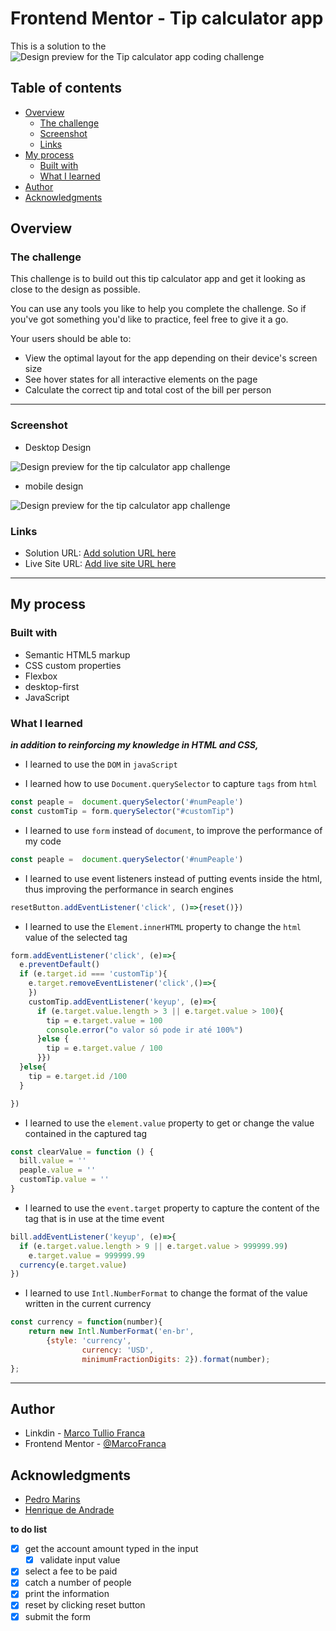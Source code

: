 # Frontend Mentor - Tip calculator app

This is a solution to the ![Design preview for the Tip calculator app coding challenge](assets/design/desktop-preview.jpg)

## Table of contents

- [Overview](#overview)
  - [The challenge](#the-challenge)
  - [Screenshot](#screenshot)
  - [Links](#links)
- [My process](#my-process)
  - [Built with](#built-with)
  - [What I learned](#what-i-learned)
- [Author](#author)
- [Acknowledgments](#acknowledgments)


## Overview

### The challenge

This challenge is to build out this tip calculator app and get it looking as close to the design as possible.

You can use any tools you like to help you complete the challenge. So if you've got something you'd like to practice, feel free to give it a go.

Your users should be able to:

- View the optimal layout for the app depending on their device's screen size
- See hover states for all interactive elements on the page
- Calculate the correct tip and total cost of the bill per person

----
### Screenshot

- Desktop Design

![Design preview for the tip calculator app challenge](./public/localhost_63342_tip-calculator-app-main_index.html_(Nest%20Hub%20Max).png)

- mobile design

![Design preview for the tip calculator app challenge](./public/localhost_63342_tip-calculator-app-main_index.html_(iPhone%20XR).png)

### Links

- Solution URL: [Add solution URL here](https://www.frontendmentor.io/solutions/responsive-landing-page-using-css-flex-grid-PcHfWk7wds)
- Live Site URL: [Add live site URL here](https://marcofranca.github.io/tip-calculator/)

---
## My process

### Built with

- Semantic HTML5 markup
- CSS custom properties
- Flexbox
- desktop-first
- JavaScript

### What I learned

_**in addition to reinforcing my knowledge in HTML and CSS,**_

- I learned to use the `DOM` in `javaScript`

- I learned how to use `Document.querySelector` to capture `tags` from `html`

```javascript
const peaple =  document.querySelector('#numPeaple')
const customTip = form.querySelector("#customTip")
```

- I learned to use `form` instead of `document`, to improve the performance of my code

```javascript
const peaple =  document.querySelector('#numPeaple')
```

- I learned to use event listeners instead of putting events inside the html, thus improving the performance in search engines

```javascript
resetButton.addEventListener('click', ()=>{reset()})
```

- I learned to use the `Element.innerHTML` property to change the `html` value of the selected tag

```javascript
form.addEventListener('click', (e)=>{
  e.preventDefault()
  if (e.target.id === 'customTip'){
    e.target.removeEventListener('click',()=>{
    })
    customTip.addEventListener('keyup', (e)=>{
      if (e.target.value.length > 3 || e.target.value > 100){
        tip = e.target.value = 100
        console.error("o valor só pode ir até 100%")
      }else {
        tip = e.target.value / 100
      }})
  }else{
    tip = e.target.id /100
  }

})
```

- I learned to use the `element.value` property to get or change the value contained in the captured tag

```javascript
const clearValue = function () {
  bill.value = ''
  peaple.value = ''
  customTip.value = ''
}
```

- I learned to use the `event.target` property to capture the content of the tag that is in use at the time event

```javascript
bill.addEventListener('keyup', (e)=>{
  if (e.target.value.length > 9 || e.target.value > 999999.99)
    e.target.value = 999999.99
  currency(e.target.value)
})
```

- I learned to use `Intl.NumberFormat` to change the format of the value written in the current currency

````javascript
const currency = function(number){
    return new Intl.NumberFormat('en-br',
        {style: 'currency',
                currency: 'USD',
                minimumFractionDigits: 2}).format(number);
};
````

---

## Author
- Linkdin - [Marco Tullio Franca](https://www.linkedin.com/in/marco-franca/)
- Frontend Mentor - [@MarcoFranca](https://www.frontendmentor.io/profile/MarcoFranca)

## Acknowledgments
- [Pedro Marins](https://www.linkedin.com/in/pedromarins/)
- [Henrique de Andrade](https://www.linkedin.com/in/henrique-de-andrade/)

**to do list**

- [x] get the account amount typed in the input
  - [x] validate input value
- [x] select a fee to be paid
- [x] catch a number of people
- [x] print the information
- [x] reset by clicking reset button
- [x] submit the form
